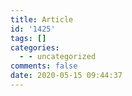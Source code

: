 ```yaml
---
title: Article
id: '1425'
tags: []
categories:
  - - uncategorized
comments: false
date: 2020-05-15 09:44:37
---
```

